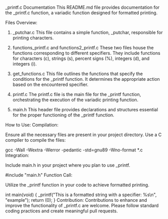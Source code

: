 _printf.c Documentation
This README.md file provides documentation for the _printf.c function, a variadic function designed for formatted printing.

Files Overview:
1. _putchar.c
This file contains a simple function, _putchar, responsible for printing characters.

2. functions_printf.c and functions2_printf.c
These two files house the functions corresponding to different specifiers. They include functions for characters (c), strings (s), percent signs (%), integers (d), and integers (i).

3. get_functions.c
This file outlines the functions that specify the conditions for the _printf function. It determines the appropriate action based on the encountered specifier.

4. printf.c
The printf.c file is the main file for the _printf function, orchestrating the execution of the variadic printing function.

5. main.h
This header file provides declarations and structures essential for the proper functioning of the _printf function.

How to Use:
Compilation:

Ensure all the necessary files are present in your project directory.
Use a C compiler to compile the files:

gcc -Wall -Wextra -Werror -pedantic -std=gnu89 -Wno-format *.c
Integration:

Include main.h in your project where you plan to use _printf.

#include "main.h"
Function Call:

Utilize the _printf function in your code to achieve formatted printing.

int main(void) {
    _printf("This is a formatted string with a specifier: %s\n", "example");
    return (0);
}
Contribution:
Contributions to enhance and improve the functionality of _printf.c are welcome. Please follow standard coding practices and create meaningful pull requests.

